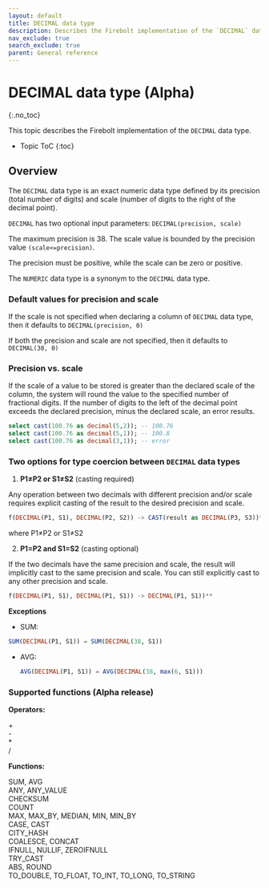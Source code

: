 ```yaml
---
layout: default
title: DECIMAL data type
description: Describes the Firebolt implementation of the `DECIMAL` data type
nav_exclude: true
search_exclude: true
parent: General reference
---
```


# DECIMAL data type (Alpha)
{:.no_toc}

This topic describes the Firebolt implementation of the `DECIMAL` data type.

* Topic ToC
{:toc}

## Overview

The `DECIMAL` data type is an exact numeric data type defined by its precision (total number of digits) and scale (number of digits to the right of the decimal point). 

`DECIMAL` has two optional input parameters: `DECIMAL(precision, scale)`

The maximum precision is 38. The scale value is bounded by the precision value `(scale<=precision)`. 

The precision must be positive, while the scale can be zero or positive.

The `NUMERIC` data type is a synonym to the `DECIMAL` data type.

### Default values for precision and scale

If the scale is not specified when declaring a column of `DECIMAL` data type, then it defaults to `DECIMAL(precision, 0)`

If both the precision and scale are not specified, then it defaults to 
`DECIMAL(38, 0)`

### Precision vs. scale

If the scale of a value to be stored is greater than the declared scale of the column, the system will round the value to the specified number of fractional digits. If the number of digits to the left of the decimal point exceeds the declared precision, minus the declared scale, an error results.

  ```sql
  select cast(100.76 as decimal(5,2)); -- 100.76
  select cast(100.76 as decimal(5,1)); -- 100.8
  select cast(100.76 as decimal(3,1)); -- error
  ```
### Two options for type coercion between `DECIMAL` data types

1. **P1≠P2 or S1≠S2** (casting required)

  Any operation between two decimals with different precision and/or scale requires explicit casting of the result to the desired precision and scale. 

  ```sql
  f(DECIMAL(P1, S1), DECIMAL(P2, S2)) -> CAST(result as DECIMAL(P3, S3))* 
  ```
  where P1≠P2 or S1≠S2
  
2. **P1=P2 and S1=S2** (casting optional)

  If the two decimals have the same precision and scale, the result will implicitly cast to the same precision and scale. You can still explicitly cast to any other precision and scale.
  
  ```sql
  f(DECIMAL(P1, S1), DECIMAL(P1, S1)) -> DECIMAL(P1, S1))**
  ```
  
**Exceptions**

 * SUM:
    
  ```sql
  SUM(DECIMAL(P1, S1)) = SUM(DECIMAL(38, S1))
  ```

* AVG:

  ```sql
  AVG(DECIMAL(P1, S1)) = AVG(DECIMAL(38, max(6, S1)))
  ```
 
### Supported functions (Alpha release)

**Operators:**

+<br>
-<br>
*<br>
/<br>

**Functions:**

SUM, AVG<br>
ANY, ANY\_VALUE<br>
CHECKSUM<br>
COUNT<br>
MAX, MAX\_BY, MEDIAN, MIN, MIN\_BY<br>
CASE, CAST<br>
CITY\_HASH<br>
COALESCE, CONCAT<br>
IFNULL, NULLIF, ZEROIFNULL<br>
TRY\_CAST<br>
ABS, ROUND<br>
TO\_DOUBLE, TO\_FLOAT, TO\_INT, TO\_LONG, TO\_STRING

